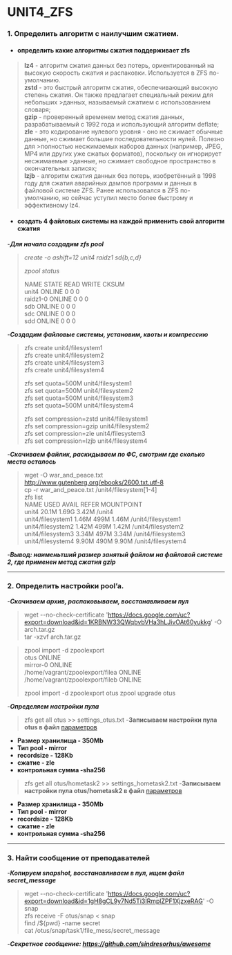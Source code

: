 
# UNIT4_ZFS


### 1. Определить алгоритм с наилучшим сжатием.

-  #### определить какие алгоритмы сжатия поддерживает zfs

> **lz4** - алгоритм сжатия данных без потерь, ориентированный на высокую скорость сжатия и распаковки. Используется в ZFS по-умолчанию.  
> **zstd** - это быстрый алгоритм сжатия, обеспечивающий высокую степень сжатия. Он также предлагает специальный режим для небольших   >данных, называемый сжатием с использованием словаря;  
> **gzip** - проверенный временем метод сжатия данных, разрабатываемый с 1992 года и использующий алгоритм deflate;  
> **zle** - это кодирование нулевого уровня - оно не сжимает обычные данные, но сжимает большие последовательности нулей. Полезно для   >полностью несжимаемых наборов данных (например, JPEG, MP4 или других уже сжатых форматов), поскольку он игнорирует несжимаемые   >данные, но сжимает свободное пространство в окончательных записях;  
> **lzjb** - алгоритм сжатия данных без потерь, изобретённый в 1998 году для сжатия аварийных дампов программ и данных в файловой системе ZFS. Ранее использовался в ZFS по-умолчанию, но сейчас уступил место более быстрому и эффективному lz4.

- #### создать 4 файловых системы на каждой применить свой алгоритм сжатия 

-***Для начала cоздадим zfs pool***  
> 
> *create -o ashift=12 unit4 raidz1 sd{b,c,d}*  
>
> *zpool status*  
>
>  NAME        STATE     READ WRITE CKSUM  
        unit4       ONLINE       0     0     0  
          raidz1-0  ONLINE       0     0     0  
            sdb     ONLINE       0     0     0  
            sdc     ONLINE       0     0     0  
            sdd     ONLINE       0     0     0 
            
-***Создадим файловые системы, установим, квоты и компрессию***  

> zfs create unit4/filesystem1  
> zfs create unit4/filesystem2  
> zfs create unit4/filesystem3  
> zfs create unit4/filesystem4  
>
> zfs set quota=500M unit4/filesystem1  
> zfs set quota=500M unit4/filesystem2  
> zfs set quota=500M unit4/filesystem3  
> zfs set quota=500M unit4/filesystem4
>
> zfs set compression=zstd unit4/filesystem1    
> zfs set compression=gzip unit4/filesystem2  
> zfs set compression=zle unit4/filesystem3   
> zfs set compression=lzjb unit4/filesystem4  

-***Скачиваем файлик, раскидываем по ФС, смотрим где сколько места осталось***  

> wget -O war_and_peace.txt http://www.gutenberg.org/ebooks/2600.txt.utf-8   
> cp -r war_and_peace.txt /unit4/filesystem[1-4]  
> zfs list  
>  NAME                USED  AVAIL     REFER  MOUNTPOINT  
>  unit4              20.1M  1.69G     3.42M  /unit4  
>  unit4/filesystem1  1.46M   499M     1.46M  /unit4/filesystem1  
>  unit4/filesystem2  1.42M   499M     1.42M  /unit4/filesystem2  
>  unit4/filesystem3  3.34M   497M     3.34M  /unit4/filesystem3  
>  unit4/filesystem4  9.90M   490M     9.90M  /unit4/filesystem4  

-***Вывод: наименьтший размер занятый файлом на файловой системе 2, где применен метод сжатия gzip***  

---
### 2. Определить настройки pool’a. 

-***Скачиваем архив, распаковываем, восстанавливаем пул***

>  wget --no-check-certificate 'https://docs.google.com/uc?export=download&id=1KRBNW33QWqbvbVHa3hLJivOAt60yukkg' -O arch.tar.gz  
> tar -xzvf arch.tar.gz

>  zpool import -d zpoolexport  
>  otus                                 ONLINE  
>         mirror-0                           ONLINE  
>           /home/vagrant/zpoolexport/filea  ONLINE  
>           /home/vagrant/zpoolexport/fileb  ONLINE
>
>  zpool import -d zpoolexport otus
>  zpool upgrade otus  

-***Определяем настройки пула***

> zfs get all otus >> settings_otus.txt -__Записываем настройки пула otus в файл__ [параметров](https://github.com/ChurikovAnatolii/UNIT4_ZFS/blob/main/settings_otus.txt)  
- **Размер хранилища - 350Mb**  
- **Тип pool - mirror**  
- **recordsize - 128Kb**  
- **сжатие - zle**  
- **контрольная сумма -sha256**   

>  zfs get all otus/hometask2 >> settings_hometask2.txt -__Записываем настройки пула otus/hometask2 в файл__ [параметров](https://github.com/ChurikovAnatolii/UNIT4_ZFS/blob/main/settings_hometask2.txt)
- **Размер хранилища - 350Mb**  
- **Тип pool - mirror**  
- **recordsize - 128Kb**  
- **сжатие - zle**  
- **контрольная сумма -sha256**   
---
### 3. Найти сообщение от преподавателей

-***Копируем snapshot, восстанавливаем в пул, ищем файл secret_message***

> wget --no-check-certificate 'https://docs.google.com/uc?export=download&id=1gH8gCL9y7Nd5Ti3IRmplZPF1XjzxeRAG' -O snap   
> zfs receive -F otus/snap < snap  
> find /${pwd} -name secret  
> cat /otus/snap/task1/file_mess/secret_message   

-***Секретное сообщение: https://github.com/sindresorhus/awesome***






